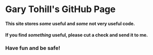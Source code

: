# Gary Tohill's GitHub Page


#### This site stores *some* useful and *some* not very useful code. 


#### If you find _something_ useful, please cut a check and send it to me.


### Have fun and be safe!
